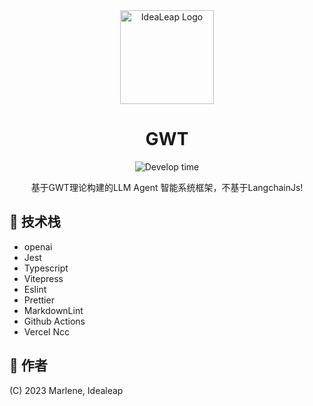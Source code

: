 <div align="center">
<img src="https://avatars.githubusercontent.com/u/129276618?s=200&v=4" height="150" width="150" alt="IdeaLeap Logo">
<h1>GWT</h1></div>

<p align="center">
<img src="https://wakatime.com/badge/user/5bfd81bc-9515-462b-a942-069791b283b7/project/af5f20a2-48c4-4ffb-81b8-7c330a9ee330.svg?style=flat-square"  alt="Develop time"/>

</p>
<p align="center">基于GWT理论构建的LLM Agent 智能系统框架，不基于LangchainJs!</p>

## 🎨 技术栈

- openai
- Jest
- Typescript
- Vitepress
- Eslint
- Prettier
- MarkdownLint
- Github Actions
- Vercel Ncc

## 📄 作者

(C) 2023 Marlene, Idealeap
